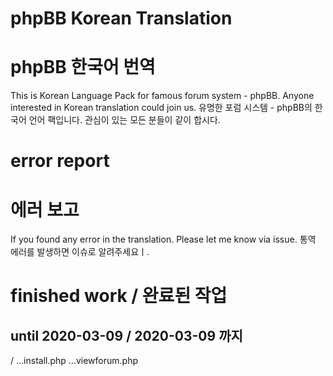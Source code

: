 # phpBB Korean Translation
# phpBB 한국어 번역
This is Korean Language Pack for famous forum system - phpBB.
Anyone interested in Korean translation could join us.
유명한 포럼 시스템 - phpBB의 한국어 언어 팩입니다.
관심이 있는 모든 분들이 같이 합시다.

# error report
# 에러 보고
If you found any error in the translation. Please let me know via issue.
통역 에러를 발생하면 이슈로 알려주세요ㅣ.

# finished work / 완료된 작업
## until 2020-03-09 / 2020-03-09 까지
/
...install.php
...viewforum.php
